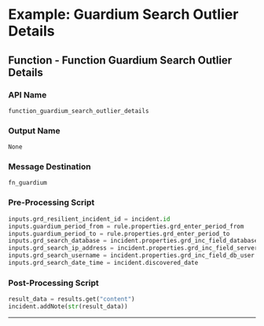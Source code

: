 <!--
    DO NOT MANUALLY EDIT THIS FILE
    THIS FILE IS AUTOMATICALLY GENERATED WITH resilient-sdk codegen
    Generated with resilient-sdk v51.0.2.0.974
-->

# Example: Guardium Search Outlier Details

## Function - Function Guardium Search Outlier Details

### API Name
`function_guardium_search_outlier_details`

### Output Name
`None`

### Message Destination
`fn_guardium`

### Pre-Processing Script
```python
inputs.grd_resilient_incident_id = incident.id
inputs.guardium_period_from = rule.properties.grd_enter_period_from
inputs.guardium_period_to = rule.properties.grd_enter_period_to
inputs.grd_search_database = incident.properties.grd_inc_field_database
inputs.grd_search_ip_address = incident.properties.grd_inc_field_server
inputs.grd_search_username = incident.properties.grd_inc_field_db_user
inputs.grd_search_date_time = incident.discovered_date
```

### Post-Processing Script
```python
result_data = results.get("content")
incident.addNote(str(result_data))
```

---

